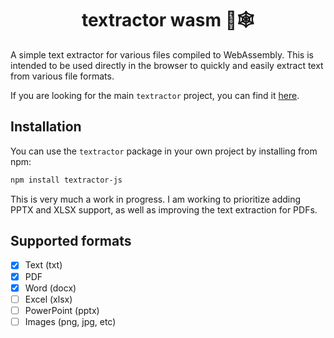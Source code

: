 <h1 align="center">textractor wasm 🚜🕸️</h1>

A simple text extractor for various files compiled to WebAssembly. This is intended to be used directly in the browser to quickly and easily extract text from various file formats.

If you are looking for the main `textractor` project, you can find it [here](https://github.com/nleroy917/textractor).

## Installation
You can use the `textractor` package in your own project by installing from npm:
```bash
npm install textractor-js
```

This is very much a work in progress. I am working to prioritize adding PPTX and XLSX support, as well as improving the text extraction for PDFs.

## Supported formats
- [X] Text (txt)
- [X] PDF
- [X] Word (docx)
- [ ] Excel (xlsx)
- [ ] PowerPoint (pptx)
- [ ] Images (png, jpg, etc)